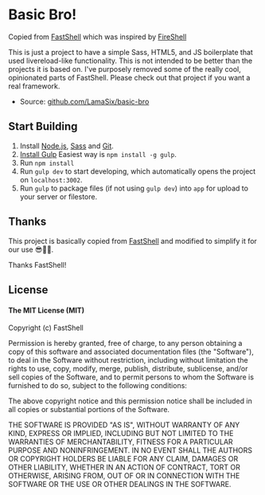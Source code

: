 # Basic Bro!

Copied from [FastShell](https://github.com/HosseinKarami/fastshell) which was inspired by [FireShell](http://getfireshell.com)

This is just a project to have a simple Sass, HTML5, and JS boilerplate that used livereload-like functionality. This is not intended to be better than the projects it is based on. I've purposely removed some of the really cool, opinionated parts of FastShell. Please check out that project if you want a real framework.

* Source: [github.com/LamaSix/basic-bro](http://github.com/LamaSix/basic-bro)


## Start Building

1. Install [Node.js](http://nodejs.org/download), [Sass](http://sass-lang.com/tutorial.html) and [Git](http://git-scm.com).
2. [Install Gulp](http://Gulpjs.com/) Easiest way is `npm install -g gulp`.
3. Run `npm install`
4. Run `gulp dev` to start developing, which automatically opens the project on `localhost:3002`.
5. Run `gulp` to package files (if not using `gulp dev`) into `app` for upload to your server or filestore.


## Thanks

This project is basically copied from [FastShell](https://github.com/HosseinKarami/fastshell) and modified to simplify it for our use 😎🏄🏻.

Thanks FastShell!


## License

#### The MIT License (MIT)

Copyright (c) FastShell

Permission is hereby granted, free of charge, to any person obtaining a copy of
this software and associated documentation files (the "Software"), to deal in
the Software without restriction, including without limitation the rights to
use, copy, modify, merge, publish, distribute, sublicense, and/or sell copies
of the Software, and to permit persons to whom the Software is furnished to do
so, subject to the following conditions:

The above copyright notice and this permission notice shall be included in all
copies or substantial portions of the Software.

THE SOFTWARE IS PROVIDED "AS IS", WITHOUT WARRANTY OF ANY KIND, EXPRESS OR
IMPLIED, INCLUDING BUT NOT LIMITED TO THE WARRANTIES OF MERCHANTABILITY,
FITNESS FOR A PARTICULAR PURPOSE AND NONINFRINGEMENT. IN NO EVENT SHALL THE
AUTHORS OR COPYRIGHT HOLDERS BE LIABLE FOR ANY CLAIM, DAMAGES OR OTHER
LIABILITY, WHETHER IN AN ACTION OF CONTRACT, TORT OR OTHERWISE, ARISING FROM,
OUT OF OR IN CONNECTION WITH THE SOFTWARE OR THE USE OR OTHER DEALINGS IN THE
SOFTWARE.

